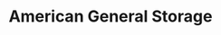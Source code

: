 ---
title: "American General Storage"
url: /hampshire/american-general-storage/
shop: storage rental
---